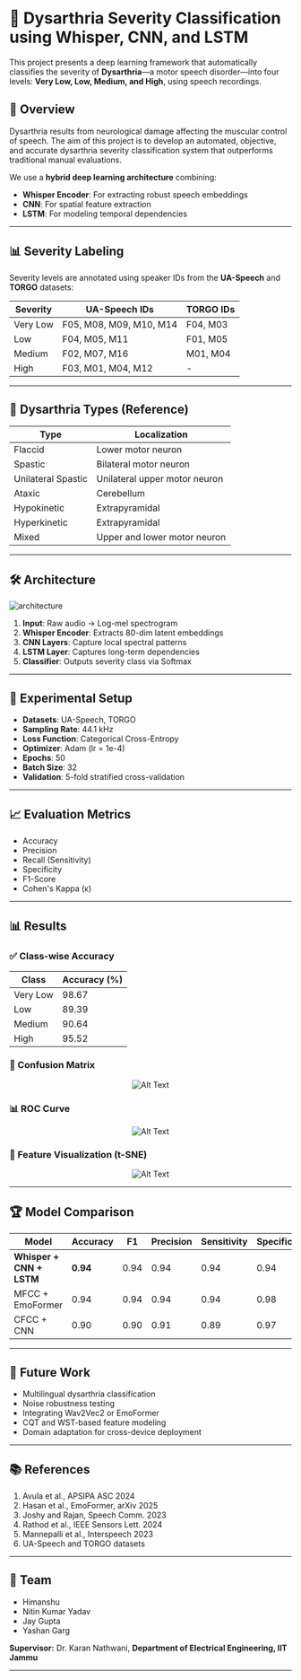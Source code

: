 # 🧠 Dysarthria Severity Classification using Whisper, CNN, and LSTM

This project presents a deep learning framework that automatically classifies the severity of **Dysarthria**—a motor speech disorder—into four levels: **Very Low, Low, Medium, and High**, using speech recordings.

## 📌 Overview

Dysarthria results from neurological damage affecting the muscular control of speech. The aim of this project is to develop an automated, objective, and accurate dysarthria severity classification system that outperforms traditional manual evaluations.

We use a **hybrid deep learning architecture** combining:

* **Whisper Encoder**: For extracting robust speech embeddings
* **CNN**: For spatial feature extraction
* **LSTM**: For modeling temporal dependencies

---

## 📊 Severity Labeling

Severity levels are annotated using speaker IDs from the **UA-Speech** and **TORGO** datasets:

| Severity | UA-Speech IDs           | TORGO IDs |
| -------- | ----------------------- | --------- |
| Very Low | F05, M08, M09, M10, M14 | F04, M03  |
| Low      | F04, M05, M11           | F01, M05  |
| Medium   | F02, M07, M16           | M01, M04  |
| High     | F03, M01, M04, M12      | -         |

---

## 🧠 Dysarthria Types (Reference)

| Type               | Localization                  |
| ------------------ | ----------------------------- |
| Flaccid            | Lower motor neuron            |
| Spastic            | Bilateral motor neuron        |
| Unilateral Spastic | Unilateral upper motor neuron |
| Ataxic             | Cerebellum                    |
| Hypokinetic        | Extrapyramidal                |
| Hyperkinetic       | Extrapyramidal                |
| Mixed              | Upper and lower motor neuron  |

---

## 🛠️ Architecture

![architecture](proposed_archiitecture.png)

1. **Input**: Raw audio → Log-mel spectrogram
2. **Whisper Encoder**: Extracts 80-dim latent embeddings
3. **CNN Layers**: Capture local spectral patterns
4. **LSTM Layer**: Captures long-term dependencies
5. **Classifier**: Outputs severity class via Softmax

---

## 🧪 Experimental Setup

* **Datasets**: UA-Speech, TORGO
* **Sampling Rate**: 44.1 kHz
* **Loss Function**: Categorical Cross-Entropy
* **Optimizer**: Adam (lr = 1e-4)
* **Epochs**: 50
* **Batch Size**: 32
* **Validation**: 5-fold stratified cross-validation

---

## 📈 Evaluation Metrics

* Accuracy
* Precision
* Recall (Sensitivity)
* Specificity
* F1-Score
* Cohen's Kappa (κ)

---

## 📊 Results

### ✅ Class-wise Accuracy

| Class    | Accuracy (%) |
| -------- | ------------ |
| Very Low | 98.67        |
| Low      | 89.39        |
| Medium   | 90.64        |
| High     | 95.52        |

### 🧪 Confusion Matrix
<p align="center">
  <img src="confusion_matrix.png" alt="Alt Text">
</p>

### 📊 ROC Curve
<p align="center">
  <img src="roc_curve.png" alt="Alt Text">
</p>

### 🎯 Feature Visualization (t-SNE)
<p align="center">
  <img src="t-SNE1.png" alt="Alt Text">
</p>

---

## 🏆 Model Comparison

| Model                    | Accuracy | F1   | Precision | Sensitivity | Specificity | Kappa |
| ------------------------ | -------- | ---- | --------- | ----------- | ----------- | ----- |
| **Whisper + CNN + LSTM** | **0.94** | 0.94 | 0.94      | 0.94        | 0.94        | 0.91  |
| MFCC + EmoFormer         | 0.94     | 0.94 | 0.94      | 0.94        | 0.98        | 0.93  |
| CFCC + CNN               | 0.90     | 0.90 | 0.91      | 0.89        | 0.97        | 0.87  |

---

## 🔮 Future Work

* Multilingual dysarthria classification
* Noise robustness testing
* Integrating Wav2Vec2 or EmoFormer
* CQT and WST-based feature modeling
* Domain adaptation for cross-device deployment

---

## 📚 References

1. Avula et al., APSIPA ASC 2024
2. Hasan et al., EmoFormer, arXiv 2025
3. Joshy and Rajan, Speech Comm. 2023
4. Rathod et al., IEEE Sensors Lett. 2024
5. Mannepalli et al., Interspeech 2023
6. UA-Speech and TORGO datasets

---

## 👥 Team

* Himanshu
* Nitin Kumar Yadav
* Jay Gupta
* Yashan Garg

**Supervisor:** Dr. Karan Nathwani,
**Department of Electrical Engineering, IIT Jammu**

---
